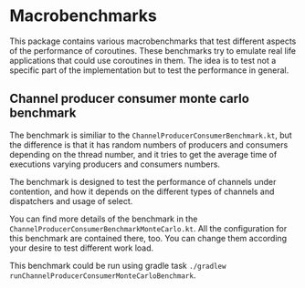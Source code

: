 # Macrobenchmarks

This package contains various macrobenchmarks that test different aspects of the performance of coroutines. These benchmarks try to emulate real life applications that could use coroutines in them. The idea is to test not a specific part of the implementation but to test the performance in general.

## Channel producer consumer monte carlo benchmark

The benchmark is similiar to the `ChannelProducerConsumerBenchmark.kt`, but the difference is that it has random numbers of producers and consumers depending on the thread number, and it tries to get the average time of executions varying producers and consumers numbers.

The benchmark is designed to test the performance of channels under contention, and how it depends on the different types of channels and dispatchers and usage of select.

You can find more details of the benchmark in the `ChannelProducerConsumerBenchmarkMonteCarlo.kt`. All the configuration for this benchmark are contained there, too. You can change them according your desire to test different work load.

This benchmark could be run using gradle task `./gradlew runChannelProducerConsumerMonteCarloBenchmark`.